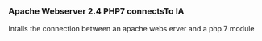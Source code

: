 ### Apache Webserver 2.4 PHP7 connectsTo IA

Intalls the connection between an apache webs erver and a php 7 module
